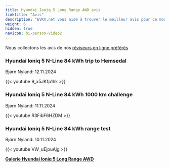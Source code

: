 ```yaml
---
title: Hyundai Ioniq 5 Long Range AWD avis
linktitle: "Avis"
description: "EVKX.net vous aide à trouver le meilleur avis pour ce modèle."
weight: 6
hidden: true
navicon: bi-person-video2
---
```

Nous collectons les avis de nos [réviseurs en ligne préférés](../../../../../guides/evreviewers/)

<div class="container text-center shadow p-2 pe-4 mb-5 bg-body-tertiary rounded border">
<h3>Hyundai Ioniq 5 N-Line 84 kWh trip to Hemsedal</h3>
<p>Bjørn Nyland: 12.11.2024</p>

{{< youtube 9_x5JKfp1hk >}}

</div>
<div class="container text-center shadow p-2 pe-4 mb-5 bg-body-tertiary rounded border">
<h3>Hyundai Ioniq 5 N-Line 84 kWh 1000 km challenge</h3>
<p>Bjørn Nyland: 11.11.2024</p>

{{< youtube R3FibF6HZDM >}}

</div>
<div class="container text-center shadow p-2 pe-4 mb-5 bg-body-tertiary rounded border">
<h3>Hyundai Ioniq 5 N-Line 84 kWh range test</h3>
<p>Bjørn Nyland: 10.11.2024</p>

{{< youtube VW_uEjpuAjg >}}

</div>
<div class="mt-3 mb-3">
<a href="../gallery/" class="text-decoration-none text-black">
<strong><i class="bi-arrow-left"></i>Galerie  </strong>
</a>
<a href="../" class="text-decoration-none text-black float-end">
<strong>Hyundai Ioniq 5 Long Range AWD <i class="bi-arrow-right"></i></strong>
</a>
</div>
